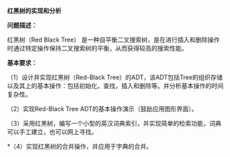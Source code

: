**红黑树的实现和分析**  

**问题描述：**

红黑树（Red Black Tree） 是一种自平衡二叉搜索树，是在进行插入和删除操作时通过特定操作保持二叉搜索树的平衡，从而获得较高的搜索性能。

**基本要求：**

（1）设计并实现红黑树（Red-Black Tree）的ADT，该ADT包括Tree的组织存储以及其上的基本操作：包括初始化，查找，插入和删除等。并分析基本操作的时间复杂性。

（2）实现Red-Black Tree ADT的基本操作演示（鼓励应用图形界面）。

（3）采用红黑树，编写一个小型的英汉词典索引，并实现简单的检索功能，词典可以手工建立，也可以网上寻找。

*（4）实现红黑树的合并操作，并应用于字典的合并。